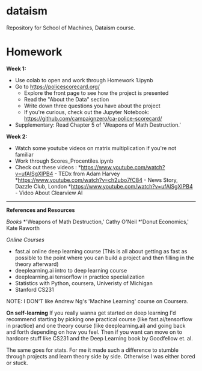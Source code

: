 # dataism
Repository for School of Machines, Dataism course.

# Homework
**Week 1:**
* Use colab to open and work through Homework 1.ipynb
* Go to https://policescorecard.org/
   - Explore the front page to see how the project is presented
   - Read the "About the Data" section
   - Write down three questions you have about the project
   - If you're curious, check out the Jupyter Notebook: https://github.com/campaignzero/ca-police-scorecard/
* Supplementary: Read Chapter 5 of 'Weapons of Math Destruction.'

**Week 2:**
* Watch some youtube videos on matrix multiplication if you're not familiar
* Work through Scores_Procentiles.ipynb
* Check out these videos : 
   *https://www.youtube.com/watch?v=ufAlSgXIPB4 - TEDx from Adam Harvey
   *https://www.youtube.com/watch?v=ch2ubo7fC84 - News Story, Dazzle Club, London
   *https://www.youtube.com/watch?v=ufAlSgXIPB4 - Video About Clearview AI
   
 ---  
   
**References and Resources**

*Books*
*'Weapons of Math Destruction,' Cathy O'Neil
*'Donut Economics,' Kate Raworth

*Online Courses*
* fast.ai online deep learning course (This is all about getting as fast as possible to the point where you can build a project and then filling in the theory afterward) 
* deeplearning.ai intro to deep learning course
* deeplearning.ai tensorflow in practice specialization
* Statistics with Python, coursera, Univeristy of Michigan
* Stanford CS231

NOTE: I DON'T like Andrew Ng's 'Machine Learning' course on Coursera. 

**On self-learning**
If you really wanna get started on deep learning I'd recommend starting by picking one practical course (like fast.ai/tensorflow in practice) and one theory course (like deeplearning.ai) and going back and forth depending on how you feel. Then if you want can move on to hardcore stuff like CS231 and the Deep Learning book by Goodfellow et. al.

The same goes for stats. For me it made such a difference to stumble through projects and learn theory side by side. Otherwise I was either bored or stuck.

